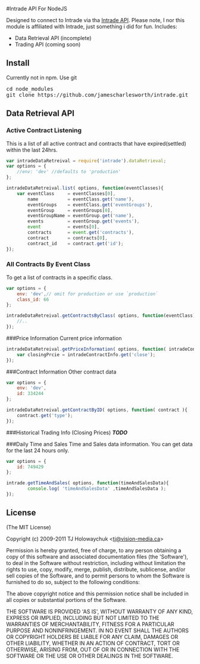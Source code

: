 #Intrade API For NodeJS

Designed to connect to Intrade via tha <a href="http://www.intrade.com/v4/misc/help/api/">Intrade API</a>. Please note, I nor this module is affiliated with Intrade, just something i did for fun. Includes:
* Data Retrieval API (incomplete)
* Trading API (coming soon)

## Install
Currently not in npm. Use git
<pre>
cd node_modules
git clone https://github.com/jamescharlesworth/intrade.git
</pre>	

## Data Retrieval API

### Active Contract Listening
This is a list of all active contract and contracts that have expired(settled) within the last 24hrs.

```javascript
var intradeDataRetreival = require('intrade').dataRetrieval;
var options = {
	//env: 'dev' //defaults to 'production'
};

intradeDataRetreival.list( options, function(eventClasses){
	var eventClass     = eventClasses[0],
		name           = eventClass.get('name'),
		eventGroups    = eventClass.get('eventGroups'),
		eventGroup     = eventGroups[0],
		eventGroupName = eventGroup.get('name'),
		events         = eventGroup.get('events'),
		event          = events[0],
		contracts      = event.get('contracts'),
		contract       = contracts[0],
		contract_id    = contract.get('id');
});

```

### All Contracts By Event Class
To get a list of contracts in a specific class.

```javascript
var options = {
	env: 'dev',// omit for production or use `production`
	class_id: 66
};		

intradeDataRetreival.getContractsByClass( options, function(eventClass){
	//..
});
```

###Price Information
Current price information

```javascript
intradeDataRetreival.getPriceInformation( options, function( intradeContractInfo ){
	var closingPrcie = intradeContractInfo.get('close');
});
```

###Contract Information
Other contract data

```javascript
var options = {
	env: 'dev',
	id: 334244
};

intradeDataRetreival.getContractByID( options, function( contract ){
	contract.get('type');
});
```
###Historical Trading Info (Closing Prices) 
***TODO***

###Daily Time and Sales
Time and Sales data information. You can get data for the last 24 hours only.
```javascript
var options = {
	id: 749429
};

intrade.getTimeAndSales( options, function(timeAndSalesData){
		console.log( 'timeAndSalesData' ,timeAndSalesData );
});
```


## License 

(The MIT License)

Copyright (c) 2009-2011 TJ Holowaychuk &lt;tj@vision-media.ca&gt;

Permission is hereby granted, free of charge, to any person obtaining
a copy of this software and associated documentation files (the
'Software'), to deal in the Software without restriction, including
without limitation the rights to use, copy, modify, merge, publish,
distribute, sublicense, and/or sell copies of the Software, and to
permit persons to whom the Software is furnished to do so, subject to
the following conditions:

The above copyright notice and this permission notice shall be
included in all copies or substantial portions of the Software.

THE SOFTWARE IS PROVIDED 'AS IS', WITHOUT WARRANTY OF ANY KIND,
EXPRESS OR IMPLIED, INCLUDING BUT NOT LIMITED TO THE WARRANTIES OF
MERCHANTABILITY, FITNESS FOR A PARTICULAR PURPOSE AND NONINFRINGEMENT.
IN NO EVENT SHALL THE AUTHORS OR COPYRIGHT HOLDERS BE LIABLE FOR ANY
CLAIM, DAMAGES OR OTHER LIABILITY, WHETHER IN AN ACTION OF CONTRACT,
TORT OR OTHERWISE, ARISING FROM, OUT OF OR IN CONNECTION WITH THE
SOFTWARE OR THE USE OR OTHER DEALINGS IN THE SOFTWARE.